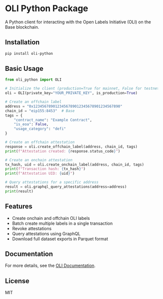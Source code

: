 # OLI Python Package

A Python client for interacting with the Open Labels Initiative (OLI) on the Base blockchain.

## Installation

```bash
pip install oli-python
```

## Basic Usage

```python
from oli_python import OLI

# Initialize the client (production=True for mainnet, False for testnet)
oli = OLI(private_key="YOUR_PRIVATE_KEY", is_production=True)

# Create an offchain label
address = "0x1234567890123456789012345678901234567890"
chain_id = "eip155:8453"  # Base
tags = {
    "contract_name": "Example Contract",
    "is_eoa": False,
    "usage_category": "defi"
}

# Create an offchain attestation
response = oli.create_offchain_label(address, chain_id, tags)
print(f"Attestation created: {response.status_code}")

# Create an onchain attestation
tx_hash, uid = oli.create_onchain_label(address, chain_id, tags)
print(f"Transaction hash: {tx_hash}")
print(f"Attestation UID: {uid}")

# Query attestations for a specific address
result = oli.graphql_query_attestations(address=address)
print(result)
```

## Features

- Create onchain and offchain OLI labels
- Batch create multiple labels in a single transaction
- Revoke attestations
- Query attestations using GraphQL
- Download full dataset exports in Parquet format

## Documentation

For more details, see the [OLI Documentation](https://github.com/openlabelsinitiative/OLI).

## License

MIT